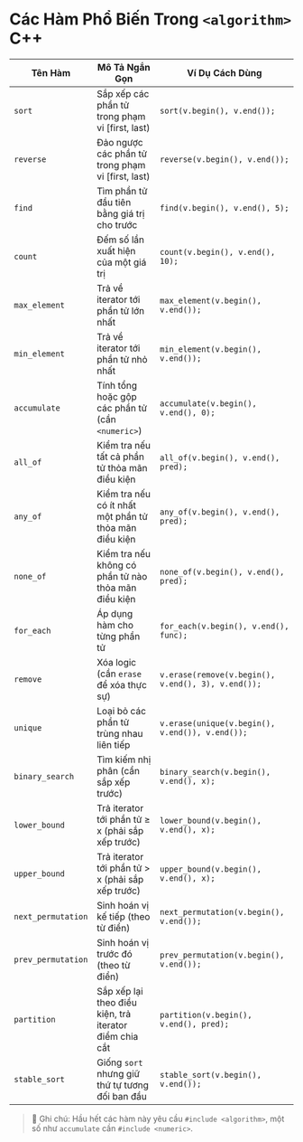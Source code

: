 # Các Hàm Phổ Biến Trong `<algorithm>` C++

| Tên Hàm        | Mô Tả Ngắn Gọn                                                | Ví Dụ Cách Dùng                                |
|----------------|---------------------------------------------------------------|------------------------------------------------|
| `sort`         | Sắp xếp các phần tử trong phạm vi [first, last)               | `sort(v.begin(), v.end());`                   |
| `reverse`      | Đảo ngược các phần tử trong phạm vi [first, last)             | `reverse(v.begin(), v.end());`                |
| `find`         | Tìm phần tử đầu tiên bằng giá trị cho trước                   | `find(v.begin(), v.end(), 5);`                |
| `count`        | Đếm số lần xuất hiện của một giá trị                          | `count(v.begin(), v.end(), 10);`              |
| `max_element`  | Trả về iterator tới phần tử lớn nhất                          | `max_element(v.begin(), v.end());`            |
| `min_element`  | Trả về iterator tới phần tử nhỏ nhất                          | `min_element(v.begin(), v.end());`            |
| `accumulate`   | Tính tổng hoặc gộp các phần tử (cần `<numeric>`)              | `accumulate(v.begin(), v.end(), 0);`          |
| `all_of`       | Kiểm tra nếu tất cả phần tử thỏa mãn điều kiện                | `all_of(v.begin(), v.end(), pred);`           |
| `any_of`       | Kiểm tra nếu có ít nhất một phần tử thỏa mãn điều kiện       | `any_of(v.begin(), v.end(), pred);`           |
| `none_of`      | Kiểm tra nếu không có phần tử nào thỏa mãn điều kiện          | `none_of(v.begin(), v.end(), pred);`          |
| `for_each`     | Áp dụng hàm cho từng phần tử                                  | `for_each(v.begin(), v.end(), func);`         |
| `remove`       | Xóa logic (cần `erase` để xóa thực sự)                        | `v.erase(remove(v.begin(), v.end(), 3), v.end());` |
| `unique`       | Loại bỏ các phần tử trùng nhau liên tiếp                      | `v.erase(unique(v.begin(), v.end()), v.end());`|
| `binary_search`| Tìm kiếm nhị phân (cần sắp xếp trước)                         | `binary_search(v.begin(), v.end(), x);`       |
| `lower_bound`  | Trả iterator tới phần tử ≥ x (phải sắp xếp trước)            | `lower_bound(v.begin(), v.end(), x);`         |
| `upper_bound`  | Trả iterator tới phần tử > x (phải sắp xếp trước)            | `upper_bound(v.begin(), v.end(), x);`         |
| `next_permutation` | Sinh hoán vị kế tiếp (theo từ điển)                     | `next_permutation(v.begin(), v.end());`       |
| `prev_permutation` | Sinh hoán vị trước đó (theo từ điển)                    | `prev_permutation(v.begin(), v.end());`       |
| `partition`    | Sắp xếp lại theo điều kiện, trả iterator điểm chia cắt       | `partition(v.begin(), v.end(), pred);`        |
| `stable_sort`  | Giống `sort` nhưng giữ thứ tự tương đối ban đầu              | `stable_sort(v.begin(), v.end());`            |

> 📌 Ghi chú: Hầu hết các hàm này yêu cầu `#include <algorithm>`, một số như `accumulate` cần `#include <numeric>`.
